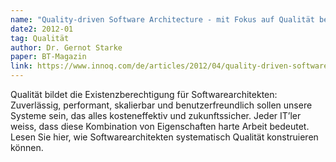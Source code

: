 ```yaml
---
name: "Quality-driven Software Architecture - mit Fokus auf Qualität bessere Software schaffen"
date2: 2012-01
tag: Qualität
author: Dr. Gernot Starke
paper: BT-Magazin
link: https://www.innoq.com/de/articles/2012/04/quality-driven-software-architecture/
---
```

Qualität bildet die Existenzberechtigung für Softwarearchitekten: Zuverlässig, performant, 
skalierbar und benutzerfreundlich sollen unsere Systeme sein, das alles kosteneffektiv und zukunftssicher. 
Jeder IT’ler weiss, dass diese Kombination von Eigenschaften harte Arbeit bedeutet. Lesen Sie hier, 
wie Softwarearchitekten systematisch Qualität konstruieren können.